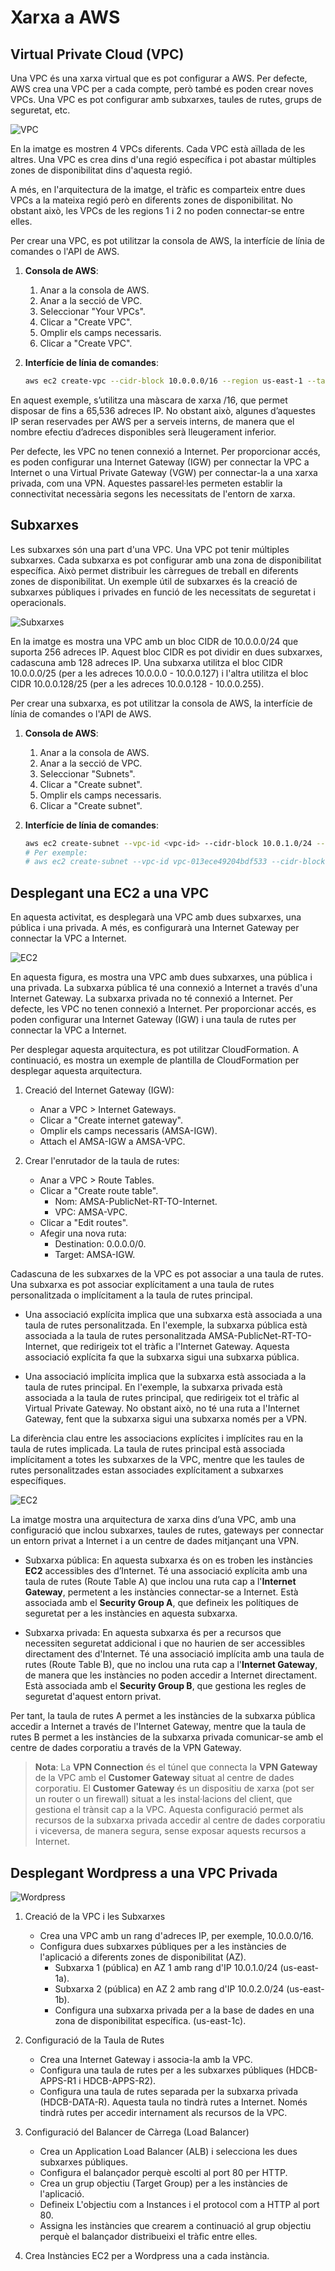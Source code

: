 # Xarxa a AWS

## Virtual Private Cloud (VPC)

Una VPC és una xarxa virtual que es pot configurar a AWS. Per defecte, AWS crea una VPC per a cada compte, però també es poden crear noves VPCs. Una VPC es pot configurar amb subxarxes, taules de rutes, grups de seguretat, etc.

![VPC](./figs/xarxa/vpc.png)

En la imatge es mostren 4 VPCs diferents. Cada VPC està aïllada de les altres. Una VPC es crea dins d'una regió específica i pot abastar múltiples zones de disponibilitat dins d'aquesta regió.

A més, en l'arquitectura de la imatge, el tràfic es comparteix entre dues VPCs a la mateixa regió però en diferents zones de disponibilitat. No obstant això, les VPCs de les regions 1 i 2 no poden connectar-se entre elles.

Per crear una VPC, es pot utilitzar la consola de AWS, la interfície de línia de comandes o l'API de AWS.

1. **Consola de AWS**:
   1. Anar a la consola de AWS.
   2. Anar a la secció de VPC.
   3. Seleccionar "Your VPCs".
   4. Clicar a "Create VPC".
   5. Omplir els camps necessaris.
   6. Clicar a "Create VPC".

2. **Interfície de línia de comandes**:

    ```bash
    aws ec2 create-vpc --cidr-block 10.0.0.0/16 --region us-east-1 --tag-specifications "ResourceType=vpc,Tags=[{Key=Name,Value=amsa-vpc}]"
    ```

En aquest exemple, s’utilitza una màscara de xarxa /16, que permet disposar de fins a 65,536 adreces IP. No obstant això, algunes d’aquestes IP seran reservades per AWS per a serveis interns, de manera que el nombre efectiu d’adreces disponibles serà lleugerament inferior.

Per defecte, les VPC no tenen connexió a Internet. Per proporcionar accés, es poden configurar una Internet Gateway (IGW) per connectar la VPC a Internet o una Virtual Private Gateway (VGW) per connectar-la a una xarxa privada, com una VPN. Aquestes passarel·les permeten establir la connectivitat necessària segons les necessitats de l'entorn de xarxa.

## Subxarxes

Les subxarxes són una part d'una VPC. Una VPC pot tenir múltiples subxarxes. Cada subxarxa es pot configurar amb una zona de disponibilitat específica. Això permet distribuir les càrregues de treball en diferents zones de disponibilitat. Un exemple útil de subxarxes és la creació de subxarxes públiques i privades en funció de les necessitats de seguretat i operacionals.

![Subxarxes](./figs/xarxa/subnets.png)

En la imatge es mostra una VPC amb un bloc CIDR de 10.0.0.0/24 que suporta 256 adreces IP. Aquest bloc CIDR es pot dividir en dues subxarxes, cadascuna amb 128 adreces IP. Una subxarxa utilitza el bloc CIDR 10.0.0.0/25 (per a les adreces 10.0.0.0 - 10.0.0.127) i l'altra utilitza el bloc CIDR 10.0.0.128/25 (per a les adreces 10.0.0.128 - 10.0.0.255).

Per crear una subxarxa, es pot utilitzar la consola de AWS, la interfície de línia de comandes o l'API de AWS.

1. **Consola de AWS**:
   1. Anar a la consola de AWS.
   2. Anar a la secció de VPC.
   3. Seleccionar "Subnets".
   4. Clicar a "Create subnet".
   5. Omplir els camps necessaris.
   6. Clicar a "Create subnet".

2. **Interfície de línia de comandes**:

    ```bash
    aws ec2 create-subnet --vpc-id <vpc-id> --cidr-block 10.0.1.0/24 --availability-zone us-east-1a
    # Per exemple:
    # aws ec2 create-subnet --vpc-id vpc-013ece49204bdf533 --cidr-block 10.0.1.0/24 --availability-zone us-east-1a
    ```

## Desplegant una EC2 a una VPC

En aquesta activitat, es desplegarà una VPC amb dues subxarxes, una pública i una privada. A més, es configurarà una Internet Gateway per connectar la VPC a Internet.

![EC2](./figs/xarxa/internet-gateway.png)

En aquesta figura, es mostra una VPC amb dues subxarxes, una pública i una privada. La subxarxa pública té una connexió a Internet a través d'una Internet Gateway. La subxarxa privada no té connexió a Internet. Per defecte, les VPC no tenen connexió a Internet. Per proporcionar accés, es poden configurar una Internet Gateway (IGW) i una taula de rutes per connectar la VPC a Internet.

Per desplegar aquesta arquitectura, es pot utilitzar CloudFormation. A continuació, es mostra un exemple de plantilla de CloudFormation per desplegar aquesta arquitectura.

1. Creació del Internet Gateway (IGW):

    - Anar a VPC > Internet Gateways.
    - Clicar a "Create internet gateway".
    - Omplir els camps necessaris (AMSA-IGW).
    - Attach el AMSA-IGW a AMSA-VPC.

2. Crear l'enrutador de la taula de rutes:

    - Anar a VPC > Route Tables.
    - Clicar a "Create route table".
      - Nom: AMSA-PublicNet-RT-TO-Internet.
      - VPC: AMSA-VPC.
    - Clicar a "Edit routes".
    - Afegir una nova ruta:
      - Destination: 0.0.0.0/0.
      - Target: AMSA-IGW.
  
Cadascuna de les subxarxes de la VPC es pot associar a una taula de rutes. Una subxarxa es pot associar explícitament a una taula de rutes personalitzada o implícitament a la taula de rutes principal.

- Una associació explícita implica que una subxarxa està associada a una taula de rutes personalitzada. En l'exemple, la subxarxa pública està associada a la taula de rutes personalitzada AMSA-PublicNet-RT-TO-Internet, que redirigeix tot el tràfic a l'Internet Gateway. Aquesta associació explícita fa que la subxarxa sigui una subxarxa pública.

- Una associació implícita implica que la subxarxa està associada a la taula de rutes principal. En l'exemple, la subxarxa privada està associada a la taula de rutes principal, que redirigeix tot el tràfic al Virtual Private Gateway. No obstant això, no té una ruta a l'Internet Gateway, fent que la subxarxa sigui una subxarxa només per a VPN.

La diferència clau entre les associacions explícites i implícites rau en la taula de rutes implicada. La taula de rutes principal està associada implícitament a totes les subxarxes de la VPC, mentre que les taules de rutes personalitzades estan associades explícitament a subxarxes específiques.

![EC2](./figs/xarxa/subnet-association.png)

La imatge mostra una arquitectura de xarxa dins d’una VPC, amb una configuració que inclou subxarxes, taules de rutes, gateways per connectar un entorn privat a Internet i a un centre de dades mitjançant una VPN.

- Subxarxa pública: En aquesta subxarxa és on es troben les instàncies **EC2** accessibles des d’Internet. Té una associació explícita amb una taula de rutes (Route Table A) que inclou una ruta cap a l'**Internet Gateway**, permetent a les instàncies connectar-se a Internet. Està associada amb el **Security Group A**, que defineix les polítiques de seguretat per a les instàncies en aquesta subxarxa.

- Subxarxa privada: En aquesta subxarxa és per a recursos que necessiten seguretat addicional i que no haurien de ser accessibles directament des d'Internet. Té una associació implícita amb una taula de rutes (Route Table B), que no inclou una ruta cap a l'**Internet Gateway**, de manera que les instàncies no poden accedir a Internet directament. Està associada amb el **Security Group B**, que gestiona les regles de seguretat d'aquest entorn privat.

Per tant, la taula de rutes A permet a les instàncies de la subxarxa pública accedir a Internet a través de l'Internet Gateway, mentre que la taula de rutes B permet a les instàncies de la subxarxa privada comunicar-se amb el centre de dades corporatiu a través de la VPN Gateway.

> **Nota**:
> La **VPN Connection** és el túnel que connecta la **VPN Gateway** de la VPC amb el **Customer Gateway** situat al centre de dades corporatiu. El **Customer Gateway** és un dispositiu de xarxa (pot ser un router o un firewall) situat a les instal·lacions del client, que gestiona el trànsit cap a la VPC. Aquesta configuració permet als recursos de la subxarxa privada accedir al centre de dades corporatiu i viceversa, de manera segura, sense exposar aquests recursos a Internet.

## Desplegant Wordpress a una VPC Privada

![Wordpress](./figs/xarxa/handson-wp.png)

1. Creació de la VPC i les Subxarxes

    - Crea una VPC amb un rang d'adreces IP, per exemple, 10.0.0.0/16.
    - Configura dues subxarxes públiques per a les instàncies de l'aplicació a diferents zones de disponibilitat (AZ).
        - Subxarxa 1 (pública) en AZ 1 amb rang d'IP 10.0.1.0/24 (us-east-1a).
        - Subxarxa 2 (pública) en AZ 2 amb rang d'IP 10.0.2.0/24 (us-east-1b).
        - Configura una subxarxa privada per a la base de dades en una zona de disponibilitat específica. (us-east-1c).

2. Configuració de la Taula de Rutes

    - Crea una Internet Gateway i associa-la amb la VPC.
    - Configura una taula de rutes per a les subxarxes públiques (HDCB-APPS-R1 i HDCB-APPS-R2).
    - Configura una taula de rutes separada per la subxarxa privada (HDCB-DATA-R). Aquesta taula no tindrà rutes a Internet. Només tindrà rutes per accedir internament als recursos de la VPC.

3. Configuració del Balancer de Càrrega (Load Balancer)

    - Crea un Application Load Balancer (ALB) i selecciona les dues subxarxes públiques.
    - Configura el balançador perquè escolti al port 80 per HTTP.
    - Crea un grup objectiu (Target Group) per a les instàncies de l'aplicació.
    - Defineix L'objectiu com a Instances i el protocol com a HTTP al port 80.
    - Assigna les instàncies que crearem a continuació al grup objectiu perquè el balançador distribueixi el tràfic entre elles.

4. Crea Instàncies EC2 per a Wordpress una a cada instància.